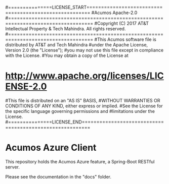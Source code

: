 #===============LICENSE_START=======================================================
#Acumos Apache-2.0
#===================================================================================
#Copyright (C) 2017 AT&T Intellectual Property & Tech Mahindra. All rights reserved.
#===================================================================================
#This Acumos software file is distributed by AT&T and Tech Mahindra
#under the Apache License, Version 2.0 (the "License");
#you may not use this file except in compliance with the License.
#You may obtain a copy of the License at
 
#     http://www.apache.org/licenses/LICENSE-2.0
 
#This file is distributed on an "AS IS" BASIS,
#WITHOUT WARRANTIES OR CONDITIONS OF ANY KIND, either express or implied.
#See the License for the specific language governing permissions and
#limitations under the License.
#===============LICENSE_END=========================================================
# Acumos Azure Client

This repository holds the Acumos Azure feature, a Spring-Boot RESTful server.

Please see the documentation in the "docs" folder.
